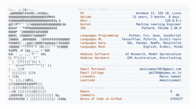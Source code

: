 <picture>
  <source srcset="https://raw.githubusercontent.com/mmazinjameel/mmazinjameel/main/dark_mode.svg?v=1739407454" media="(prefers-color-scheme: dark)">
  <img src="https://raw.githubusercontent.com/mmazinjameel/mmazinjameel/main/light_mode.svg?v=1739407454">
</picture>
